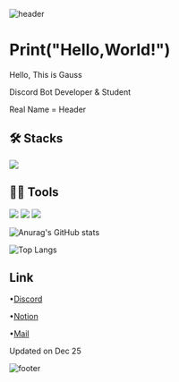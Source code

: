 ![header](https://capsule-render.vercel.app/api?type=waving&color=100:98a3a7,100:a82da8&height=200&section=header&text=Jihyeok%20Yoo&fontSize=60&fontColor=FCF8F2)

# Print("Hello,World!")
Hello, This is Gauss

Discord Bot Developer & Student

Real Name = Header

## 🛠️ Stacks
<img src="https://img.shields.io/badge/Python-3766AB?style=flat-square&logo=Python&logoColor=white"/>

## 💪🏼 Tools
<img src="https://img.shields.io/badge/Visual Studio Code-007ACC?style=flat-square&logo=Visual Studio Code&logoColor=white"/> <img src="https://img.shields.io/badge/GitHub-181717?style=flat-square&logo=GitHub&logoColor=white"/> <img src="https://img.shields.io/badge/replit-F26207?style=flat-square&logo=replit&logoColor=white"/>

![Anurag's GitHub stats](https://github-readme-stats.vercel.app/api?username=clwlgur&show_icons=true&theme=tokyonight)

![Top Langs](https://github-readme-stats.vercel.app/api/top-langs/?username=clwlgur&layout=compact&theme=tokyonight)

## Link
•[Discord](https://discord.com/channels/@cloudkr_)

•[Notion](https://pickled-emperor-9ab.notion.site/e73cfebf5e174793a71b2e42caf59c17?pvs=4)

•[Mail](cloudspace1123@outlook.kr)

Updated on Dec 25

![footer](https://capsule-render.vercel.app/api?type=waving&color=100:98a3a7,100:a82da8&height=200&section=footer&text=%&fontSize=60&fontColor=FCF8F2)
